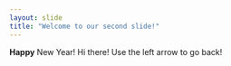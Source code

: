 ```yaml
---
layout: slide
title: "Welcome to our second slide!"
---
```

**Happy** New Year!
Hi there!
Use the left arrow to go back!
